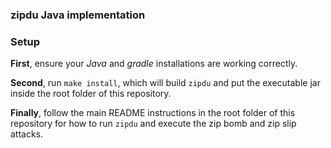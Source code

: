 ### zipdu Java implementation

### Setup

**First**, ensure your _Java_ and _gradle_ installations are working correctly.

**Second**, run `make install`, which will build `zipdu` and put the executable jar inside the root folder of this repository.

**Finally**, follow the main README instructions in the root folder of this repository for how to run `zipdu` and execute the zip bomb and zip slip attacks.
